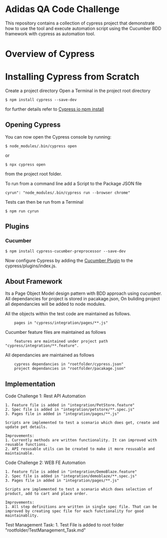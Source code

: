 # Adidas QA Code Challenge

This repository contains a collection of cypress project that demonstrate how to use the tool and execute automation script using the Cucumber BDD framework with cypress as automation tool.

# Overview of Cypress

# Installing Cypress from Scratch
Create a project directory
Open a Terminal in the project root directory

`$ npm install cypress --save-dev`

for further details refer to [Cypress io npm install](https://docs.cypress.io/guides/getting-started/installing-cypress.html#npm-install)

## Opening Cypress 

You can now open the Cypress console by running:

`$ node_modules/.bin/cypress open`

or

`$ npx cypress open`

from the project root folder.

To run from  a command line add a Script to the Package JSON file

`cyrun": "node_modules/.bin/cypress run --browser chrome"`

Tests can then be run from a Terminal

`$ npm run cyrun`



## Plugins

### Cucumber

`$ npm install cypress-cucumber-preprocessor --save-dev`

Now configure Cypress by adding the [Cucumber Plugin](https://github.com/TheBrainFamily/cypress-cucumber-preprocessor) 
to the cypress/plugins/index.js.
 
 
## About Framework
Its a Page Object Model design pattern with BDD approach using cucumber. All dependancies for project is stored in pacakage.json, On buliding project all dependancies will be added to node modules.

All the objects within the test code are maintained as follows.
        
        pages in "cypress/integration/pages/**.js"

 Cucumber feature files are maintained as follows
        
        features are maintained under project path  "cypress/integration/**.feature".

 All dependancies are maintained as follows 
        
        cypress dependancies in "rootfolder/cypress.json"
        project dependancies in "rootfolder/pacakage.json"
## Implementation

Code Challenge 1: Rest API Automation
    
    1. Feature file is added in "integration/PetStore.feature"
    2. Spec file is added in "integration/petstore/**.spec.js"
    3. Pages file in added in "integration/pages/**.js"

    Scripts are implemented to test a scenario which does get, create and update pet details.

    Improvements: 
    1. Currently methods are written functionality. It can improved with reusable functions.
    2. API resusable utils can be created to make it more resusable and maintainable.


Code Challenge 2: WEB FE Automation
    
    1. Feature file is added in "integration/DemoBlaze.feature"
    2. Spec file is added in "integration/demoblaze/**.spec.js"
    3. Pages file in added in "integration/pages/**.js"

    Scripts are implemented to test a scenario which does selection of product, add to cart and place order.

    Improvements: 
    1. All step definitions are written in single spec file. That can be improved by creating spec file for each functionality for good maintainablity.


Test Management Task:
    1. Test File is added to root folder "rootfolder/TestManagement_Task.md"
